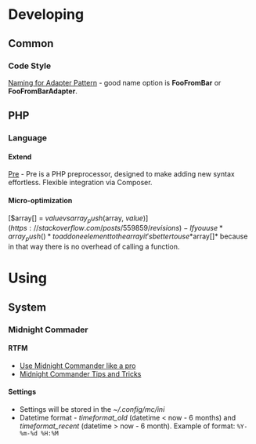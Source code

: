 # Developing
## Common

### Code Style

[Naming for Adapter Pattern](https://softwareengineering.stackexchange.com/questions/361777/how-to-name-different-components-in-adapter-pattern) - good name option is **FooFromBar** or **FooFromBarAdapter**.  

## PHP

### Language

#### Extend

[Pre](https://preprocess.io/) - Pre is a PHP preprocessor, designed to make adding new syntax effortless. Flexible integration via Composer.

#### Micro-optimization
[$array[] = $value vs array_push($array, $value)](https://stackoverflow.com/posts/559859/revisions) - If you use *array_push()* to add one element to the array it's better to use *$array[]* because in that way there is no overhead of calling a function.

# Using
## System

### Midnight Commader

#### RTFM
- [Use Midnight Commander like a pro](http://klimer.eu/2015/05/01/use-midnight-commander-like-a-pro/)
- [Midnight Commander Tips and Tricks](http://www.softpanorama.org/OFM/MC/mc_tips.shtml)

#### Settings
- Settings will be stored in the *~/.config/mc/ini*
- Datetime format - *timeformat_old* (datetime < now - 6 months) and *timeformat_recent* (datetime > now - 6 month). Example of format: `%Y-%m-%d %H:%M`
